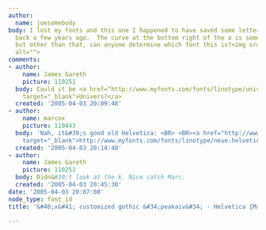 ```yaml
---
author:
  name: joesomebody
body: I lost my fonts and this one I happened to have saved some letters as vectors
  back a few years ago.  The curve at the bottom right of the a is something I added,
  but other than that, can anyone determine which font this is?<img src="http://www.typophile.com/forums/messages/83/68668.gif"
  alt="">
comments:
- author:
    name: James Gareth
    picture: 110251
  body: Could it be <a href="http://www.myfonts.com/fonts/linotype/univers/55-roman/testdrive.html?s=peakaiv&amp;p=48"
    target="_blank">Univers?</a>
  created: '2005-04-03 20:09:48'
- author:
    name: marcox
    picture: 110443
  body: 'Nah, it&#39;s good old Helvetica: <BR> <BR><a href="http://www.myfonts.com/fonts/linotype/neue-helvetica/helvetica-55-roman/testdrive.html?s=peakiv&amp;p=72"
    target="_blank">http://www.myfonts.com/fonts/linotype/neue-helvetica/helvetica-55-roman/testdrive.html?s=peakiv&amp;p=72</a>'
  created: '2005-04-03 20:14:48'
- author:
    name: James Gareth
    picture: 110251
  body: Didn&#39;t look at the k. Nice catch Marc.
  created: '2005-04-03 20:45:30'
date: '2005-04-03 20:07:08'
node_type: font_id
title: '&#40;x&#41; customized gothic &#34;peakaiv&#34; - Helvetica {Marc O}'

---
```

